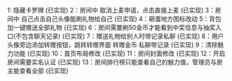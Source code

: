 1: 隐藏卡罗牌  (已实现)
2：房间中  取消上麦申请，点击直接上麦  (已实现)
3：房间中  自己点击自己头像能刷礼物给自己  (已实现)
4：砸蛋地方图标改动
5：背包加一键赠送全部礼物  (已实现)
6：房间需要刷50金币才能看到中奖信息与抽奖入口(不包含聊天记录)  (已实现)
7：赠送礼物给别人时带记录私聊  (已实现)
8：用户头像旁边添加转赠按钮，跳转转赠界面  转赠金币 私聊带记录  (已实现)
9：清除魅力功能  (已实现)
10：首页布局修改 (已实现)
11：房间封面修改 (已实现)
12：开启房间需要实名认证  (已实现)
13：房间排行榜只能查看自己的魅力值，管理员与房主能查看全部  (已实现)